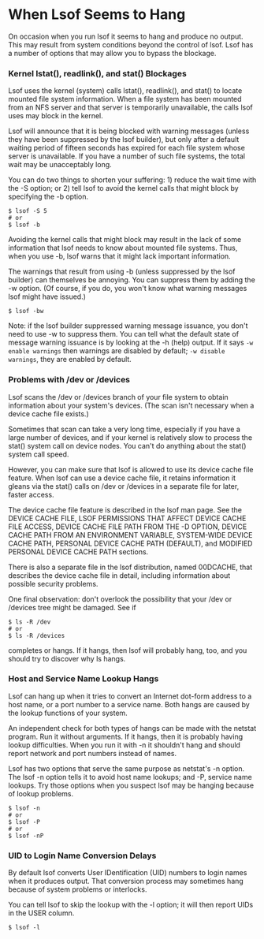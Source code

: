# When Lsof Seems to Hang

On occasion when you run lsof it seems to hang and produce no
output.  This may result from system conditions beyond the control
of lsof.  Lsof has a number of options that may allow you to
bypass the blockage.

### Kernel lstat(), readlink(), and stat() Blockages

Lsof uses the kernel (system) calls lstat(), readlink(), and
stat() to locate mounted file system information.  When a file
system has been mounted from an NFS server and that server is
temporarily unavailable, the calls lsof uses may block in the
kernel.

Lsof will announce that it is being blocked with warning messages
(unless they have been suppressed by the lsof builder), but
only after a default waiting period of fifteen seconds has
expired for each file system whose server is unavailable.  If
you have a number of such file systems, the total wait may be
unacceptably long.

You can do two things to shorten your suffering: 1) reduce the
wait time with the -S option; or 2) tell lsof to avoid the
kernel calls that might block by specifying the -b option.

```shell
$ lsof -S 5
# or
$ lsof -b
```

Avoiding the kernel calls that might block may result in the
lack of some information that lsof needs to know about mounted
file systems.  Thus, when you use -b, lsof warns that it might
lack important information.

The warnings that result from using -b (unless suppressed by
the lsof builder) can themselves be annoying.  You can suppress
them by adding the -w option.  (Of course, if you do, you won't
know what warning messages lsof might have issued.)

```shell
$ lsof -bw
```

Note: if the lsof builder suppressed warning message issuance,
you don't need to use -w to suppress them.  You can tell what
the default state of message warning issuance is by looking at
the -h (help) output.  If it says `-w enable warnings` then
warnings are disabled by default; `-w disable warnings`, they
are enabled by default.

### Problems with /dev or /devices

Lsof scans the /dev or /devices branch of your file system to
obtain information about your system's devices.  (The scan isn't
necessary when a device cache file exists.)

Sometimes that scan can take a very long time, especially if
you have a large number of devices, and if your kernel is
relatively slow to process the stat() system call on device
nodes.  You can't do anything about the stat() system call
speed.

However, you can make sure that lsof is allowed to use its
device cache file feature.  When lsof can use a device cache
file, it retains information it gleans via the stat() calls
on /dev or /devices in a separate file for later, faster
access.

The device cache file feature is described in the lsof man
page.  See the DEVICE CACHE FILE, LSOF PERMISSIONS THAT AFFECT
DEVICE CACHE FILE ACCESS, DEVICE CACHE FILE PATH FROM THE -D
OPTION, DEVICE CACHE PATH FROM AN ENVIRONMENT VARIABLE,
SYSTEM-WIDE DEVICE CACHE PATH, PERSONAL DEVICE CACHE PATH
(DEFAULT), and MODIFIED PERSONAL DEVICE CACHE PATH sections.

There is also a separate file in the lsof distribution, named
00DCACHE, that describes the device cache file in detail,
including information about possible security problems.

One final observation: don't overlook the possibility that your
/dev or /devices tree might be damaged.  See if

```shell
$ ls -R /dev
# or
$ ls -R /devices
```

completes or hangs.  If it hangs, then lsof will probably hang,
too, and you should try to discover why ls hangs.

### Host and Service Name Lookup Hangs

Lsof can hang up when it tries to convert an Internet dot-form
address to a host name, or a port number to a service name.  Both
hangs are caused by the lookup functions of your system.

An independent check for both types of hangs can be made with
the netstat program.  Run it without arguments.  If it hangs,
then it is probably having lookup difficulties.  When you run
it with -n it shouldn't hang and should report network and port
numbers instead of names.

Lsof has two options that serve the same purpose as netstat's
-n option.  The lsof -n option tells it to avoid host name
lookups; and -P, service name lookups.  Try those options when
you suspect lsof may be hanging because of lookup problems.

```shell
$ lsof -n
# or
$ lsof -P
# or
$ lsof -nP
```

### UID to Login Name Conversion Delays

By default lsof converts User IDentification (UID) numbers to
login names when it produces output.  That conversion process
may sometimes hang because of system problems or interlocks.

You can tell lsof to skip the lookup with the -l option; it
will then report UIDs in the USER column.

```shell
$ lsof -l
```